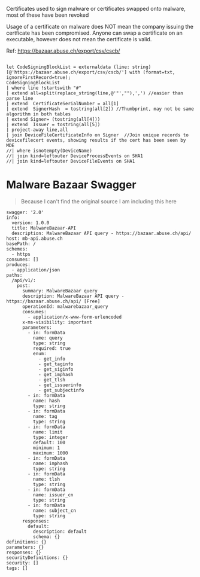 Certificates used to sign malware or certificates swapped onto malware, most of these have been revoked  

Usage of a certificate on malware does NOT mean the company issuing the certficate has been compromised. Anyone can swap a certificate on an executable, however does not mean the certificate is valid.  


Ref: https://bazaar.abuse.ch/export/csv/cscb/

```

let CodeSigningBlockList = externaldata (line: string) [@'https://bazaar.abuse.ch/export/csv/cscb/'] with (format=txt, ignoreFirstRecord=true);
CodeSigningBlockList
| where line !startswith "#"
| extend all=split(replace_string(line,@'"',""),',') //easier than parse line
| extend  CertificateSerialNumber = all[1]
| extend  SignerHash  = tostring(all[2]) //Thumbprint, may not be same algorithm in both tables
| extend Signer= (tostring(all[4]))
| extend  Issuer = tostring(all[5])
| project-away line,all
| join DeviceFileCertificateInfo on Signer  //Join unique records to devicefilecert events, showing results if the cert has been seen by MDE
//| where isnotempty(DeviceName)
//| join kind=leftouter DeviceProcessEvents on SHA1
//| join kind=leftouter DeviceFileEvents on SHA1

```

# Malware Bazaar Swagger
> Because I can't find the original source I am including this here

```
swagger: '2.0'
info:
  version: 1.0.0
  title: MalwareBazaar-API
  description: MalwareBazaar API query - https://bazaar.abuse.ch/api/
host: mb-api.abuse.ch
basePath: /
schemes:
  - https
consumes: []
produces:
  - application/json
paths:
  /api/v1/:
    post:
      summary: MalwareBazaar query
      description: MalwareBazaar API query - https://bazaar.abuse.ch/api/ [Free]
      operationId: malwarebazaar_query
      consumes:
        - application/x-www-form-urlencoded
      x-ms-visibility: important
      parameters:
        - in: formData
          name: query
          type: string
          required: true
          enum:
            - get_info
            - get_taginfo
            - get_siginfo
            - get_imphash
            - get_tlsh
            - get_issuerinfo
            - get_subjectinfo
        - in: formData
          name: hash
          type: string
        - in: formData
          name: tag
          type: string
        - in: formData
          name: limit
          type: integer
          default: 100
          minimum: 1
          maximum: 1000
        - in: formData
          name: imphash
          type: string
        - in: formData
          name: tlsh
          type: string
        - in: formData
          name: issuer_cn
          type: string
        - in: formData
          name: subject_cn
          type: string
      responses:
        default:
          description: default
          schema: {}
definitions: {}
parameters: {}
responses: {}
securityDefinitions: {}
security: []
tags: []
```
